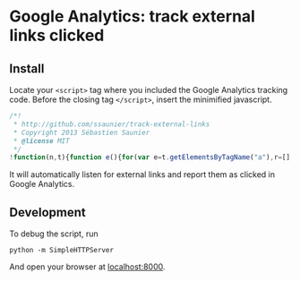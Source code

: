 # Google Analytics: track external links clicked

## Install

Locate your `<script>` tag where you included the Google Analytics tracking code.
Before the closing tag `</script>`, insert the minimified javascript.

```js
/*!
 * http://github.com/ssaunier/track-external-links
 * Copyright 2013 Sébastien Saunier
 * @license MIT
 */
!function(n,t){function e(){for(var e=t.getElementsByTagName("a"),r=[],a=0;a<e.length;++a){var o=e[a];o.host!=n.location.host&&r.push(o)}return r}function r(){var e=this;return n._gaq&&_gaq.push(["_trackEvent","External link","Click",e.href]),setTimeout(function(){t.location.href=e.href},100),!1}n.addEventListener("load",function(){var n=e();for(var t in n)n[t].addEventListener("click",r)})}(window,document);
```

It will automatically listen for external links and report them as clicked in Google Analytics.

## Development

To debug the script, run

    python -m SimpleHTTPServer

And open your browser at [localhost:8000](http://localhost:8000).